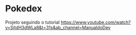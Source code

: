 # Pokedex

Projeto seguindo o tutorial https://www.youtube.com/watch?v=SjtdH3dWLa8&t=31s&ab_channel=ManualdoDev

